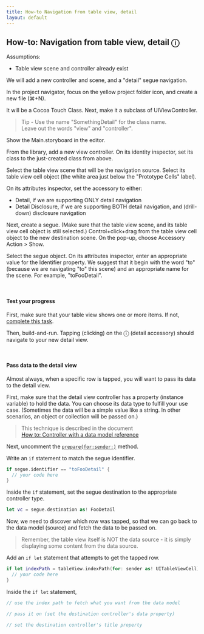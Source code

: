 ```yaml
---
title: How-to Navigation from table view, detail
layout: default
---
```


## How-to: Navigation from table view, detail &#9432;

Assumptions:
* Table view scene and controller already exist

We will add a new controller and scene, and a "detail" segue navigation.

In the project navigator, focus on the yellow project folder icon, and create a new file (&#8984;+N).  

It will be a Cocoa Touch Class. Next, make it a subclass of UIViewController. 

> Tip - Use the name "SomethingDetail" for the class name.  
> Leave out the words "view" and "controller".

Show the Main.storyboard in the editor. 

From the library, add a new view controller. On its identity inspector, set its class to the just-created class from above. 

Select the table view scene that will be the navigation source. Select its table view cell object (the white area just below the "Prototype Cells" label). 

On its attributes inspector, set the accessory to either:
* Detail, if we are supporting ONLY detail navigation 
* Detail Disclosure, if we are supporting BOTH detail navigation, and (drill-down) disclosure navigation

Next, create a segue. (Make sure that the table view scene, and its table view cell object is still selected.) Control+click+drag from the table view cell object to the new destination scene. On the pop-up, choose Accessory Action > Show. 

Select the segue object. On its attributes inspector, enter an appropriate value for the Identifier property. We suggest that it begin with the word "to" (because we are navigating "to" this scene) and an appropriate name for the scene. For example, "toFooDetail". 

<br>

#### Test your progress

First, make sure that your table view shows one or more items. If not, [complete this task](how-to-new-app-tvc#test-your-progress).

Then, build-and-run. Tapping (clicking) on the &#9432; (detail accessory) should navigate to your new detail view.

<br>

#### Pass data to the detail view

Almost always, when a specific row is tapped, you will want to pass its data to the detail view. 

First, make sure that the detail view controller has a property (instance variable) to hold the data. You can choose its data type to fulfill your use case. (Sometimes the data will be a simple value like a string. In other scenarios, an object or collection will be passed on.)

> This technique is described in the document  
> [How to: Controller with a data model reference]()

Next, uncomment the [`prepare(for:sender:)`](https://developer.apple.com/documentation/uikit/uiviewcontroller/1621490-prepare) method. 

Write an ```if``` statement to match the segue identifier. 

```swift
if segue.identifier == "toFooDetail" {
  // your code here
}
```

Inside the `if` statement, set the segue destination to the appropriate controller type.

```swift
let vc = segue.destination as! FooDetail
```

Now, we need to discover which row was tapped, so that we can go back to the data model (source) and fetch the data to be passed on. 

> Remember, the table view itself is NOT the data source - it is simply displaying some content from the data source. 

Add an `if let` statement that attempts to get the tapped row.

```swift
if let indexPath = tableView.indexPath(for: sender as! UITableViewCell) {
  // your code here
}
```

Inside the `if let` statement, 

```swift
// use the index path to fetch what you want from the data model

// pass it on (set the destination controller's data property)

// set the destination controller's title property
```

<br>
